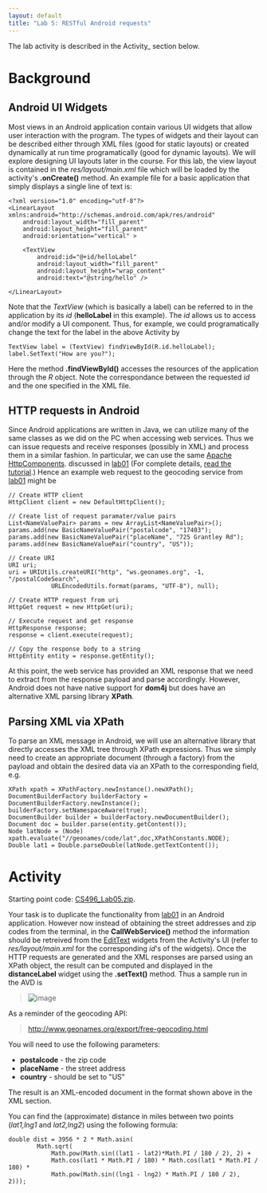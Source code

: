 ```yaml
---
layout: default
title: "Lab 5: RESTful Android requests"
---
```


The lab activity is described in the Activity\_ section below.

Background
==========

Android UI Widgets
------------------

Most views in an Android application contain various UI widgets that allow user interaction with the program. The types of widgets and their layout can be described either through XML files (good for static layouts) or created dynamically at run time programatically (good for dynamic layouts). We will explore designing UI layouts later in the course. For this lab, the view layout is contained in the *res/layout/main.xml* file which will be loaded by the activity's **.onCreate()** method. An example file for a basic application that simply displays a single line of text is:

    <?xml version="1.0" encoding="utf-8"?>
    <LinearLayout xmlns:android="http://schemas.android.com/apk/res/android"
        android:layout_width="fill_parent"
        android:layout_height="fill_parent"
        android:orientation="vertical" >

        <TextView
            android:id="@+id/helloLabel"
            android:layout_width="fill_parent"
            android:layout_height="wrap_content"
            android:text="@string/hello" />

    </LinearLayout>

Note that the *TextView* (which is basically a label) can be referred to in the application by its *id* (**helloLabel** in this example). The *id* allows us to access and/or modify a UI component. Thus, for example, we could programatically change the text for the label in the above Activity by

    TextView label = (TextView) findViewById(R.id.helloLabel);
    label.SetText("How are you?");

Here the method **.findViewById()** accesses the resources of the application through the *R* object. Note the correspondance between the requested *id* and the one specified in the XML file.

HTTP requests in Android
------------------------

Since Android applications are written in Java, we can utilize many of the same classes as we did on the PC when accessing web services. Thus we can issue requests and receive responses (possibly in XML) and process them in a similar fashion. In particular, we can use the same [Apache HttpComponents](http://hc.apache.org/). discussed in [lab01](lab01.html) (For complete details, [read the tutorial](http://hc.apache.org/httpcomponents-client-ga/tutorial/html/).) Hence an example web request to the geocoding service from [lab01](lab01.html) might be

    // Create HTTP client
    HttpClient client = new DefaultHttpClient();

    // Create list of request paramater/value pairs
    List<NameValuePair> params = new ArrayList<NameValuePair>();
    params.add(new BasicNameValuePair("postalcode", "17403");
    params.add(new BasicNameValuePair("placeName", "725 Grantley Rd");
    params.add(new BasicNameValuePair("country", "US"));

    // Create URI
    URI uri;
    uri = URIUtils.createURI("http", "ws.geonames.org", -1, "/postalCodeSearch", 
                URLEncodedUtils.format(params, "UTF-8"), null);

    // Create HTTP request from uri
    HttpGet request = new HttpGet(uri);

    // Execute request and get response
    HttpResponse response;
    response = client.execute(request);

    // Copy the response body to a string
    HttpEntity entity = response.getEntity();

At this point, the web service has provided an XML response that we need to extract from the response payload and parse accordingly. However, Android does not have native support for **dom4j** but does have an alternative XML parsing library **XPath**.

Parsing XML via XPath
---------------------

To parse an XML message in Android, we will use an alternative library that directly accesses the XML tree through XPath expressions. Thus we simply need to create an appropriate document (through a factory) from the payload and obtain the desired data via an XPath to the corresponding field, e.g.

    XPath xpath = XPathFactory.newInstance().newXPath();
    DocumentBuilderFactory builderFactory = DocumentBuilderFactory.newInstance();
    builderFactory.setNamespaceAware(true);
    DocumentBuilder builder = builderFactory.newDocumentBuilder();
    Document doc = builder.parse(entity.getContent());
    Node latNode = (Node) xpath.evaluate("//geonames/code/lat",doc,XPathConstants.NODE);
    Double lat1 = Double.parseDouble(latNode.getTextContent());

Activity
========

Starting point code: [CS496\_Lab05.zip](CS496_Lab05.zip).

Your task is to duplicate the functionality from [lab01](lab01.html) in an Android application. However now instead of obtaining the street addresses and zip codes from the terminal, in the **CallWebService()** method the information should be retreived from the [EditText](http://developer.android.com/reference/android/widget/EditText.html) widgets from the Activity's UI (refer to *res/layout/main.xml* for the corresponding *id*'s of the widgets). Once the HTTP requests are generated and the XML responses are parsed using an XPath object, the result can be computed and displayed in the **distanceLabel** widget using the **.setText()** method. Thus a sample run in the AVD is

> ![image](images/lab03/FirstWebService.png)

As a reminder of the geocoding API:

> <http://www.geonames.org/export/free-geocoding.html>

You will need to use the following parameters:

-   **postalcode** - the zip code
-   **placeName** - the street address
-   **country** - should be set to "US"

The result is an XML-encoded document in the format shown above in the XML section.

You can find the (approximate) distance in miles between two points (*lat1,lng1* and *lat2,lng2*) using the following formula:

    double dist = 3956 * 2 * Math.asin(
            Math.sqrt(
                Math.pow(Math.sin((lat1 - lat2)*Math.PI / 180 / 2), 2) +
                Math.cos(lat1 * Math.PI / 180) * Math.cos(lat1 * Math.PI / 180) *
                Math.pow(Math.sin((lng1 - lng2) * Math.PI / 180 / 2), 2)));
